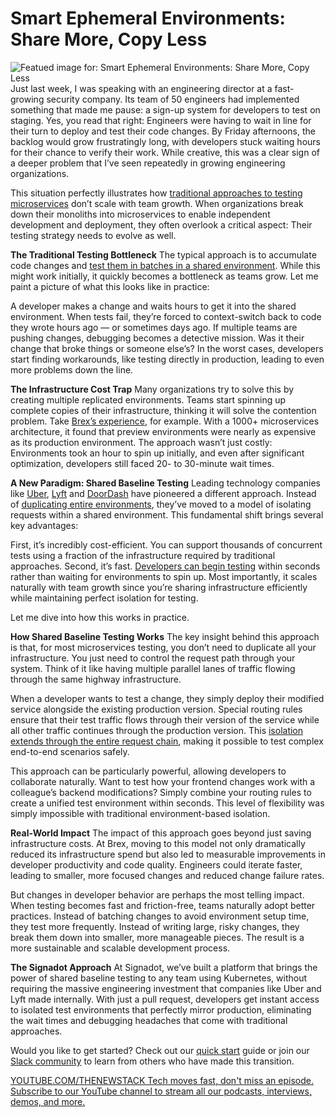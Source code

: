 # Smart Ephemeral Environments: Share More, Copy Less
![Featued image for: Smart Ephemeral Environments: Share More, Copy Less](https://cdn.thenewstack.io/media/2025/01/f03d8ac1-testing12-1024x574.png)
Just last week, I was speaking with an engineering director at a fast-growing security company. Its team of 50 engineers had implemented something that made me pause: a sign-up system for developers to test on staging. Yes, you read that right: Engineers were having to wait in line for their turn to deploy and test their code changes. By Friday afternoons, the backlog would grow frustratingly long, with developers stuck waiting hours for their chance to verify their work. While creative, this was a clear sign of a deeper problem that I’ve seen repeatedly in growing engineering organizations.

This situation perfectly illustrates how [ traditional approaches to testing microservices](https://thenewstack.io/we-need-a-new-approach-to-testing-microservices/) don’t scale with team growth. When organizations break down their monoliths into microservices to enable independent development and deployment, they often overlook a critical aspect: Their testing strategy needs to evolve as well.

**The Traditional Testing Bottleneck**
The typical approach is to accumulate code changes and [test them in batches in a shared environment](https://thenewstack.io/why-environment-replication-doesnt-work-for-microservices-testing/). While this might work initially, it quickly becomes a bottleneck as teams grow. Let me paint a picture of what this looks like in practice:

A developer makes a change and waits hours to get it into the shared environment. When tests fail, they’re forced to context-switch back to code they wrote hours ago — or sometimes days ago. If multiple teams are pushing changes, debugging becomes a detective mission. Was it their change that broke things or someone else’s? In the worst cases, developers start finding workarounds, like testing directly in production, leading to even more problems down the line.

**The Infrastructure Cost Trap**
Many organizations try to solve this by creating multiple replicated environments. Teams start spinning up complete copies of their infrastructure, thinking it will solve the contention problem. Take [Brex’s experience](https://www.signadot.com/blog/how-brex-transformed-developer-experience-and-slashed-infrastructure-costs-with-signadot), for example. With a 1000+ microservices architecture, it found that preview environments were nearly as expensive as its production environment. The approach wasn’t just costly: Environments took an hour to spin up initially, and even after significant optimization, developers still faced 20- to 30-minute wait times.

**A New Paradigm: Shared Baseline Testing**
Leading technology companies like [Uber](https://www.uber.com/blog/simplifying-developer-testing-through-slate/), [Lyft](https://eng.lyft.com/scaling-productivity-on-microservices-at-lyft-part-3-extending-our-envoy-mesh-with-staging-fdaafafca82f) and [DoorDash](https://careersatdoordash.com/blog/fast-feedback-loop-for-kubernetes-product-development-in-a-production-environment/) have pioneered a different approach. Instead of [duplicating entire environments](https://thenewstack.io/why-duplicating-environments-for-microservices-backfires/), they’ve moved to a model of isolating requests within a shared environment. This fundamental shift brings several key advantages:

First, it’s incredibly cost-efficient. You can support thousands of concurrent tests using a fraction of the infrastructure required by traditional approaches. Second, it’s fast. [Developers can begin testing](https://thenewstack.io/is-the-testing-pyramid-broken/) within seconds rather than waiting for environments to spin up. Most importantly, it scales naturally with team growth since you’re sharing infrastructure efficiently while maintaining perfect isolation for testing.

Let me dive into how this works in practice.

**How Shared Baseline Testing Works**
The key insight behind this approach is that, for most microservices testing, you don’t need to duplicate all your infrastructure. You just need to control the request path through your system. Think of it like having multiple parallel lanes of traffic flowing through the same highway infrastructure.

When a developer wants to test a change, they simply deploy their modified service alongside the existing production version. Special routing rules ensure that their test traffic flows through their version of the service while all other traffic continues through the production version. This [isolation extends through the entire request chain](https://thenewstack.io/shifting-testing-left-the-request-isolation-solution/), making it possible to test complex end-to-end scenarios safely.

This approach can be particularly powerful, allowing developers to collaborate naturally. Want to test how your frontend changes work with a colleague’s backend modifications? Simply combine your routing rules to create a unified test environment within seconds. This level of flexibility was simply impossible with traditional environment-based isolation.

**Real-World Impact**
The impact of this approach goes beyond just saving infrastructure costs. At Brex, moving to this model not only dramatically reduced its infrastructure spend but also led to measurable improvements in developer productivity and code quality. Engineers could iterate faster, leading to smaller, more focused changes and reduced change failure rates.

But changes in developer behavior are perhaps the most telling impact. When testing becomes fast and friction-free, teams naturally adopt better practices. Instead of batching changes to avoid environment setup time, they test more frequently. Instead of writing large, risky changes, they break them down into smaller, more manageable pieces. The result is a more sustainable and scalable development process.

**The Signadot Approach**
At Signadot, we’ve built a platform that brings the power of shared baseline testing to any team using Kubernetes, without requiring the massive engineering investment that companies like Uber and Lyft made internally. With just a pull request, developers get instant access to isolated test environments that perfectly mirror production, eliminating the wait times and debugging headaches that come with traditional approaches.

Would you like to get started? Check out our [quick start](https://www.signadot.com/docs/tutorials/quickstart/first-sandbox) guide or join our [Slack community](https://signadotcommunity.slack.com/join/shared_invite/zt-1estxm8pv-qfiaNfiFFCaW~eUlXsVoEQ#/shared-invite/email) to learn from others who have made this transition.

[
YOUTUBE.COM/THENEWSTACK
Tech moves fast, don't miss an episode. Subscribe to our YouTube
channel to stream all our podcasts, interviews, demos, and more.
](https://youtube.com/thenewstack?sub_confirmation=1)
